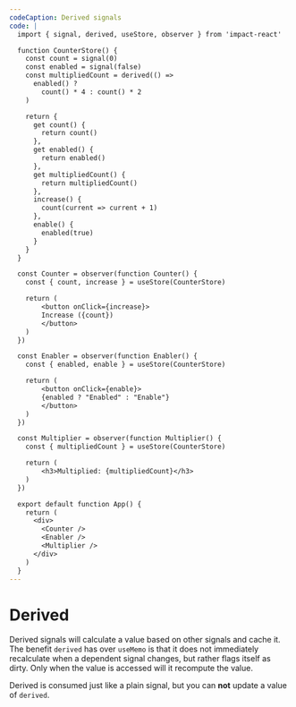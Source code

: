 ```yaml
---
codeCaption: Derived signals
code: |
  import { signal, derived, useStore, observer } from 'impact-react'

  function CounterStore() {
    const count = signal(0)
    const enabled = signal(false)
    const multipliedCount = derived(() =>
      enabled() ?
        count() * 4 : count() * 2
    )

    return {
      get count() {
        return count()
      },
      get enabled() {
        return enabled()
      },
      get multipliedCount() {
        return multipliedCount()
      },
      increase() {
        count(current => current + 1)
      },
      enable() {
        enabled(true)
      }
    }
  }

  const Counter = observer(function Counter() {
    const { count, increase } = useStore(CounterStore)

    return (
        <button onClick={increase}>
        Increase ({count})
        </button>  
    )
  })

  const Enabler = observer(function Enabler() {
    const { enabled, enable } = useStore(CounterStore)

    return (
        <button onClick={enable}>
        {enabled ? "Enabled" : "Enable"}
        </button>
    )
  })

  const Multiplier = observer(function Multiplier() {
    const { multipliedCount } = useStore(CounterStore)

    return (
        <h3>Multiplied: {multipliedCount}</h3>
    )
  })

  export default function App() {
    return (
      <div>
        <Counter />
        <Enabler />
        <Multiplier />
      </div>
    )
  }
---
```


# Derived

Derived signals will calculate a value based on other signals and cache it. The benefit `derived` has over `useMemo` is that it does not immediately recalculate when a dependent signal changes, but rather flags itself as dirty. Only when the value is accessed will it recompute the value.

Derived is consumed just like a plain signal, but you can **not** update a value of `derived`.

<ClientOnly>
  <Playground />
</ClientOnly>
